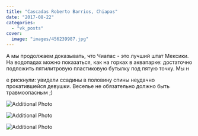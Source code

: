 ```yaml
---
title: "Cascadas Roberto Barrios, Chiapas"
date: "2017-08-22"
categories: 
  - "vk_posts"
cover:
  image: "images/456239987.jpg"
---
```


А мы продолжаем доказывать, что Чиапас - это лучший штат Мексики. На водопадах можно показаться, как на горках в аквапарке: достаточно подложить пятилитровую пластиковую бутылку под пятую точку. Мы н

<!--more--> е рискнули: увидели ссадины в половину спины неудачно прокатившейся девушки. Веселье не обязательно должно быть травмоопасным ;)

![Additional Photo](https://vodpop.ru/wp-content/uploads/2023/07/456239988.jpg)

![Additional Photo](https://vodpop.ru/wp-content/uploads/2023/07/456239989.jpg)

![Additional Photo](https://vodpop.ru/wp-content/uploads/2023/07/456239990.jpg)
